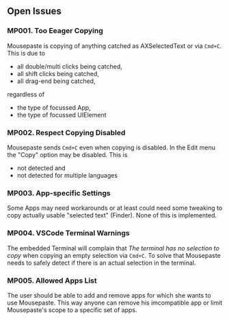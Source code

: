 ## Open Issues

### **MP001**. Too Eeager Copying
Mousepaste is copying of anything catched as AXSelectedText or via `Cmd+C`. This is due to
* all double/multi clicks being catched,
* all shift clicks being catched,
* all drag-end being catched,

regardless of
* the type of focussed App,
* the type of focussed UIElement

### **MP002**. Respect Copying Disabled
Mousepaste sends `Cmd+C` even when copying is disabled. In the Edit menu the "Copy" option may be disabled. This is
* not detected and
* not detected for multiple languages

### **MP003**. App-specific Settings
Some Apps may need workarounds or at least could need some tweaking to copy actually usable "selected text" (Finder). None of this is implemented.

### **MP004**. VSCode Terminal Warnings
The embedded Terminal will complain that *The terminal has no selection to copy*
when copying an empty selection via `Cmd+C`.
To solve that Mousepaste needs to safely detect if there is an actual selection in the terminal.

### **MP005**. Allowed Apps List
The user should be able to add and remove apps for which she wants to use Mousepaste.
This way anyone can remove his imcompatible app or limit Mousepaste's scope to a specific set of apps.
